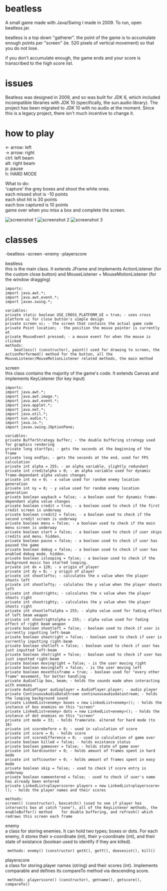 # beatless

A small game made with Java/Swing I made in 2009. To run, open beatless.jar.

beatless is a top down "gatherer". the point of the game is to accumulate enough points per "screen" (ie. 520 pixels of vertical movement) so that you do not lose.

if you don't accumulate enough, the game ends and your score is transcribed to the high score list.

# issues

Beatless was designed in 2009, and so was built for JDK 6, which included incompatible libraries with JDK 10 (specifically, the sun.audio library). The project has been migrated to JDK 10 with no audio at the moment. Since this is a legacy project, there isn't much incentive to change it.

# how to play

<- arrow: left  
-> arrow: right  
ctrl: left beam  
alt: right beam  
p: pause  
h: HARD MODE  

What to do:  
'capture' the grey boxes and shoot the white ones.  
each missed shot is -10 points  
each shot hit is 30 points  
each box captured is 10 points  
game over when you miss a box and complete the screen.  

![screenshot 1](https://github.com/gfpuch/beatless/blob/master/readme_photos/beatless_1.png?raw=true)
![screenshot 2](https://github.com/gfpuch/beatless/blob/master/readme_photos/beatless_2.png?raw=true)
![screenshot 3](https://github.com/gfpuch/beatless/blob/master/readme_photos/beatless_3.png?raw=true)

# classes

-beatless
-screen
-enemy
-playerscore

beatless  
	this is the main class. It extends JFrame and implements ActionListener (for the custom close button) and MouseListener + MouseMotionListener (for the window dragging)
	
	imports:
	import java.awt.*;
	import java.awt.event.*;
	import javax.swing.*;

	variables:
	private static boolean USE_CROSS_PLATFORM_UI = true; - uses cross platform ui for close button's simple design
	private screen sc; - the screen that contains the actual game code
	private Point location; - the position the mouse pointer is currently at
	private MouseEvent pressed; - a mouse event for when the mouse is clicked
	methods:
		beatless() (constructor), paint() used for drawing to screen, the actionPerformed() method for the button, all the MouseListener/MouseMotionListener related methods, the main method

screen  
	this class contains the majority of the game's code. It extends Canvas and implements KeyListener (for key input)

	imports:
	import java.awt.*;
	import java.awt.image.*;
	import java.awt.event.*;
	import java.applet.*;
	import java.net.*;
	import java.util.*;
	import sun.audio.*;
	import java.io.*;
	import javax.swing.JOptionPane;

	variables:
	private BufferStrategy buffer; - the double buffering strategy used for graphics rendering
	private long startfps; - gets the seconds at the beginning of the frame
	private long endfps; - gets the seconds at the end, used for FPS calculation
	private int alpha = 255; - an alpha variable, slightly redundant
	private int creditalpha = 0; - an alpha variable used for dynamic frame-dependant alpha values changes
	private int nx = 0; - x value used for random enemy location generation
	private int ny = 0; - y value used for random enemy location generation
	private boolean wayback = false; - a boolean used for dynamic frame-dependant alpha value changes
	private boolean credit = true; - a boolean used to check if the first credit screen is underway
	private boolean credit2 = false; - a boolean used to check if the second credit screen is underway
	private boolean menu = false; - a boolean used to check if the main menu screen is underway
	private boolean start = false; - a boolean used to check if user skips credits and menu. hidden.
	private boolean pause = false; - a boolean used to check if user has paused the game
	private boolean debug = false; - a boolean used to check if user has enabled debug mode. hidden.
	private boolean islooping = false; - a boolean used to check if the background music has started looping.
	private int dx = 120; - x origin of player
	private int dy = 0; - y origin of player
	private int shootleftx; - calculates the x value when the player shoots left
	private int shootlefty; - calulates the y value when the player shoots left
	private int shootrightx; - calculates the x value when the player shoots right 
	private int shootrighty; - calculates the y value when the player shoots right
	private int shootleftalpha = 255; - alpha value used for fading effect of left beam weapon
	private int shootrightalpha = 255; - alpha value used for fading effect of right beam weapon
	private boolean shootleft = false; - boolean used to check if user is currently inputting left-beam
	private boolean shootright = false; - boolean used to check if user is currently inputting right-beam
	private boolean shotleft = false; - boolean used to check if user has just inputted left-beam
	private boolean shotright = false; - boolean used to check if user has just inputted right-beam
	private boolean movingright = false; - is the user moving right
	private boolean movingleft = false; - is the user moving left
	private boolean movethisframe = true; - boolean used for "every other frame" movement, for better handling
	private AudioClip box, beam; - holds the sounds made when interacting with enemies
	private AudioPlayer audioplayer = AudioPlayer.player; - audio player
	private ContinuousAudioDataStream continuousaudiodatastream; - holds the looping background sound
	private LinkedList<enemy> boxes = new LinkedList<enemy>(); - holds the instance of box enemies on this "screen"
	private LinkedList<enemy> dots = new LinkedList<enemy>(); - holds the instance of dot enemies on this "screen"
	private int mode = 33; - holds framerate. altered for hard mode (to 16)
	private int scorebefore = 0; - used in calculation of score
	private int score = 0; - holds score
	private int scoredifference = 0; - used in calculation of game over
	private boolean killed = false; - holds existance status
	private boolean gameover = false; - holds state of game over
	private int hardcounter = 0; - holds amount of frames spent in hard mode
	private int softcounter = 0; - holds amount of frames spent in easy mode
	private boolean skip = false; - used to check if score entry is underway
	private boolean nameentered = false; - used to check if user's name has already been entered
	private LinkedList<playerscore> players = new LinkedList<playerscore>(); - holds the player names and their scores
	
    methods:
	screen() (constructor), boxcatch() (used to see if player has intersects box at catch "zone"), all of the KeyListener methods, the enableBuffer() method 	for double buffering, and refresh() which redraws this screen each frame

enemy  
	a class for storing enemies. It can hold two types; boxes or dots. For each enemy, it stores their x-coordinate (int), their y-coordinate (int), and 		their state of existance (boolean used to identify if they are killed).

     methods: enemy() (constructor) getX(), getY(), doesexist(), kill()

playerscore  
	a class for storing player names (string) and their scores (int). Implements comparable and defines its compareTo method via descending score.

     methods: playerscore() (constructor), getname(), getscore(), compareTo()
